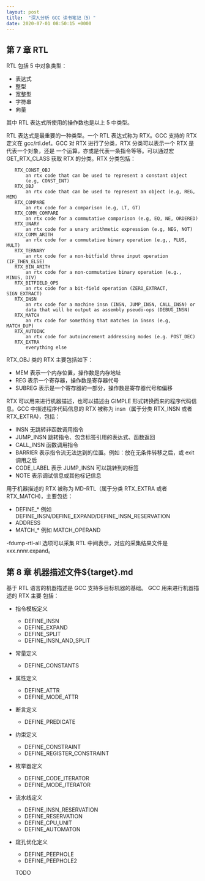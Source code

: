 ```yaml
---
layout: post
title:  "深入分析 GCC 读书笔记（5）"
date: 2020-07-01 08:50:15 +0000   
---
```


第 7 章 RTL
-----------

RTL 包括 5 中对象类型：
* 表达式
* 整型
* 宽整型
* 字符串
* 向量

其中 RTL 表达式所使用的操作数也是以上 5 中类型。

RTL 表达式是最重要的一种类型。一个 RTL 表达式称为 RTX。GCC 支持的 RTX 定义在
gcc/rtl.def。GCC 对 RTX 进行了分类，RTX 分类可以表示一个 RTX 是代表一个对象，还是
一个运算，亦或是代表一条指令等等。可以通过宏 GET_RTX_CLASS 获取 RTX 的分类。RTX
分类包括：

```
   RTX_CONST_OBJ
       an rtx code that can be used to represent a constant object
       (e.g, CONST_INT)
   RTX_OBJ
       an rtx code that can be used to represent an object (e.g, REG, MEM)
   RTX_COMPARE
       an rtx code for a comparison (e.g, LT, GT)
   RTX_COMM_COMPARE
       an rtx code for a commutative comparison (e.g, EQ, NE, ORDERED)
   RTX_UNARY
       an rtx code for a unary arithmetic expression (e.g, NEG, NOT)
   RTX_COMM_ARITH
       an rtx code for a commutative binary operation (e.g,, PLUS, MULT)
   RTX_TERNARY
       an rtx code for a non-bitfield three input operation (IF_THEN_ELSE)
   RTX_BIN_ARITH
       an rtx code for a non-commutative binary operation (e.g., MINUS, DIV)
   RTX_BITFIELD_OPS
       an rtx code for a bit-field operation (ZERO_EXTRACT, SIGN_EXTRACT)
   RTX_INSN
       an rtx code for a machine insn (INSN, JUMP_INSN, CALL_INSN) or
       data that will be output as assembly pseudo-ops (DEBUG_INSN)
   RTX_MATCH
       an rtx code for something that matches in insns (e.g, MATCH_DUP)
   RTX_AUTOINC
       an rtx code for autoincrement addressing modes (e.g. POST_DEC)
   RTX_EXTRA
       everything else
```

RTX_OBJ 类的 RTX 主要包括如下：
* MEM 表示一个内存位置，操作数是内存地址
* REG 表示一个寄存器，操作数是寄存器代号
* SUBREG 表示是一个寄存器的一部分，操作数是寄存器代号和偏移

RTX 可以用来进行机器描述，也可以描述由 GIMPLE 形式转换而来的程序代码信息。GCC 中描述程序代码信息的 RTX 被称为 insn（属于分类 RTX_INSN 或者 RTX_EXTRA)，包括：
* INSN        无跳转非函数调用指令
* JUMP_INSN   跳转指令、包含标签引用的表达式、函数返回
* CALL_INSN   函数调用指令
* BARRIER     表示指令流无法达到的位置。例如：放在无条件转移之后，或 exit 调用之后
* CODE_LABEL  表示 JUMP_INSN 可以跳转到的标签
* NOTE        表示调试信息或其他标记信息

用于机器描述的 RTX 被称为 MD-RTL（属于分类 RTX_EXTRA 或者 RTX_MATCH)，主要包括：
* DEFINE_*    例如 DEFINE_INSN/DEFINE_EXPAND/DEFINE_INSN_RESERVATION
* ADDRESS
* MATCH_*     例如 MATCH_OPERAND

-fdump-rtl-all 选项可以采集 RTL 中间表示，对应的采集结果文件是 xxx.nnnr.expand。

第 8 章 机器描述文件${target}.md
-------------------------------

基于 RTL 语言的机器描述是 GCC 支持多目标机器的基础。 GCC 用来进行机器描述的 RTX 主要
包括：
* 指令模板定义
  - DEFINE_INSN
  - DEFINE_EXPAND
  - DEFINE_SPLIT
  - DEFINE_INSN_AND_SPLIT
* 常量定义
  - DEFINE_CONSTANTS
* 属性定义
  - DEFINE_ATTR
  - DEFINE_MODE_ATTR
* 断言定义
  - DEFINE_PREDICATE
* 约束定义
  - DEFINE_CONSTRAINT
  - DEFINE_REGISTER_CONSTRAINT
* 枚举器定义
  - DEFINE_CODE_ITERATOR
  - DEFINE_MODE_ITERATOR
* 流水线定义
  - DEFINE_INSN_RESERVATION
  - DEFINE_RESERVATION
  - DEFINE_CPU_UNIT
  - DEFINE_AUTOMATON
* 窥孔优化定义
  - DEFINE_PEEPHOLE
  - DEFINE_PEEPHOLE2

  TODO

